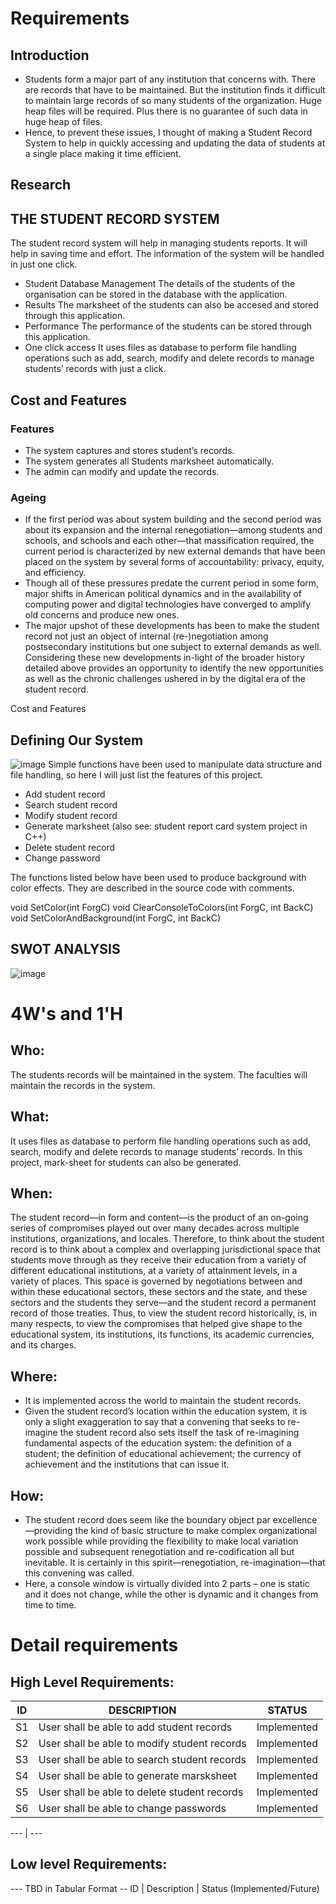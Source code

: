 # Requirements
## Introduction
 * Students form a major part of any institution that concerns with. There are records that have to be maintained. But the institution finds it difficult to maintain large records of so many students of the organization. Huge heap files will be required. Plus there is no guarantee of such data in huge heap of files.
 * Hence, to prevent these issues, I thought of making a Student Record System to help in quickly accessing and updating the data of students at a single place making it time efficient.

## Research
## THE STUDENT RECORD SYSTEM
The student record system will help in managing students reports. It will help in saving time and effort. The information of the system will be handled in just one click.
* Student Database Management
The details of the students of the organisation can be stored in the database with the application.
* Results
The marksheet of the students can also be accesed and stored through this application.
* Performance
The performance of the students can be stored through this application.
* One click access
 It uses files as database to perform file handling operations such as add, search, modify and delete records to manage students’ records with just a click.

## Cost and Features
### Features
* The system captures and stores student’s records.
* The system generates all Students marksheet automatically.
* The admin can modify and update the records.
### Ageing
* If the first period was about system building and the second period was about its expansion and the internal renegotiation—among students and schools, and schools and each other—that massification required, the current period is characterized by new external demands that have been placed on the system by several forms of accountability: privacy, equity, and efficiency. 
* Though all of these pressures predate the current period in some form, major shifts in American political dynamics and in the availability of computing power and digital technologies have converged to amplify old concerns and produce new ones. 
* The major upshot of these developments has been to make the student record not just an object of internal (re-)negotiation among postsecondary institutions but one subject to external demands as well. Considering these new developments in-light of the broader history detailed above provides an opportunity to identify the new opportunities as well as the chronic challenges ushered in by the digital era of the student record.

Cost and Features
## Defining Our System
![image](https://user-images.githubusercontent.com/80762665/114088219-6d587580-98d2-11eb-8db6-29c8e7f64cbc.png)
Simple functions have been used to manipulate data structure and file handling, so here I will just list the features of this project.
* Add student record
* Search student record
* Modify student record
* Generate marksheet (also see: student report card system project in C++)
* Delete student record
* Change password

The functions listed below have been used to produce background with color effects. They are described in the source code with comments.

void SetColor(int ForgC)
void ClearConsoleToColors(int ForgC, int BackC)
void SetColorAndBackground(int ForgC, int BackC)

## SWOT ANALYSIS
![image](https://user-images.githubusercontent.com/80762665/114082952-05069580-98cc-11eb-9ba8-6246f9012f64.png)


# 4W&#39;s and 1&#39;H

## Who:

The students records will be maintained in the system. The faculties will maintain the records in the system.

## What:

It uses files as database to perform file handling operations such as add, search, modify and delete records to manage students’ records. In this project, mark-sheet for students can also be generated.

## When:

The student record—in form and content—is the product of an on-going series of compromises played out over many decades across multiple institutions, organizations, and locales. Therefore, to think about the student record is to think about a complex and overlapping jurisdictional space that students move through as they receive their education from a variety of different educational institutions, at a variety of attainment levels, in a variety of places. This space is governed by negotiations between and within these educational sectors, these sectors and the state, and these sectors and the students they serve—and the student record a permanent record of those treaties. Thus, to view the student record historically, is, in many respects, to view the compromises that helped give shape to the educational system, its institutions, its functions, its academic currencies, and its charges.

## Where:
* It is implemented across the world to maintain the student records. 
* Given the student record’s location within the education system, it is only a slight exaggeration to say that a convening that seeks to re-imagine the student record also sets itself the task of re-imagining fundamental aspects of the education system: the definition of a student; the definition of educational achievement; the currency of achievement and the institutions that can issue it.

## How:
* The student record does seem like the boundary object par excellence—providing the kind of basic structure to make complex organizational work possible while providing the flexibility to make local variation possible and subsequent renegotiation and re-codification all but inevitable. It is certainly in this spirit—renegotiation, re-imagination—that this convening was called. 
* Here, a console window is virtually divided into 2 parts – one is static and it does not change, while the other is dynamic and it changes from time to time. 

# Detail requirements
## High Level Requirements:


ID    | DESCRIPTION | STATUS
---   |   ---       |    ---
| S1 | User shall be able to add student records    | Implemented |
| S2 | User shall be able to modify student records | Implemented |
| S3 | User shall be able to search student records | Implemented |
| S4 | User shall be able to generate marsksheet    | Implemented |
| S5 | User shall be able to delete student records | Implemented |
| S6 | User shall be able to change passwords       | Implemented |

---  | ---

##  Low level Requirements:
--- TBD in Tabular Format 
-- ID | Description | Status (Implemented/Future)
